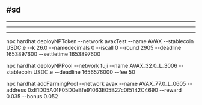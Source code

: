 ## #sd

---

---

---

npx hardhat deployNPToken --network avaxTest --name AVAX --stablecoin USDC.e --k 26.0 --namedecimals 0 --iscall 0 --round 2905 --deadline 1653897600 --settletime 1653897600

npx hardhat deployNPPool --network fuji --name AVAX_32.0_L_3006 --stablecoin USDC.e --deadline 1656576000 --fee 50

npx hardhat addFarmingPool --network avax --name AVAX_77.0_L_0605 --address 0xE1D05A01F05D0eBfe91063E05B27c0f5142C4690 --reward 0.035 --bonus 0.052
